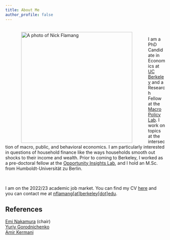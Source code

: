 ```yaml
---
title: About Me
author_profile: false
---
```


<br />
<img align="left" width="350" style="vertical-align:right;margin:0px 50px" src="{{ site.url }}/images/nick_website.jpg" alt="A photo of Nick Flamang">


I am a PhD Candidate in Economics at [UC Berkeley](https://www.econ.berkeley.edu/) and a Research Fellow at the [Macro Policy Lab](https://www.macropolicylab.org/). I work on topics at the intersection of macro, public, and behavioral economics. I am particularly interested in questions of household finance like the ways households smooth out shocks to their income and wealth. Prior to coming to Berkeley, I worked as a pre-doctoral fellow at the [Opportunity Insights Lab](https://opportunityinsights.org/), and I hold an M.Sc. from Humboldt-Universität zu Berlin. 

<br />


I am on the 2022/23 academic job market. You can find my CV [here](https://github.com/nickflamang/nickflamang.github.io/blob/306325c5694890e2cefa66c45ac9f4b344cfc8b0/_site/files/CV_Niklas_Flamang.pdf) and you can contact me at [nflamang[at]berkeley[dot]edu](mailto:nflamang@berkeley.edu).


## References
[Emi Nakamura](https://eml.berkeley.edu/~enakamura/) (chair)  
[Yuriy Gorodnichenko](https://eml.berkeley.edu/~ygorodni/)  
[Amir Kermani](https://faculty.haas.berkeley.edu/amir/)
